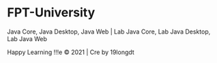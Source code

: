 # FPT-University

Java Core, Java Desktop, Java Web 
| Lab Java Core, Lab Java Desktop, Lab Java Web

Happy Learning !!!e
© 2021 | Cre by 19longdt
